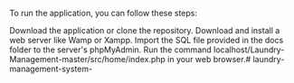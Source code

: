 To run the application, you can follow these steps:

Download the application or clone the repository.
Download and install a web server like Wamp or Xampp.
Import the SQL file provided in the docs folder to the server's phpMyAdmin.
Run the command localhost/Laundry-Management-master/src/home/index.php in your web browser.# laundry-management-system-
